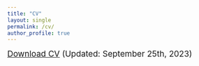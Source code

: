 ```yaml
---
title: "CV"
layout: single
permalink: /cv/
author_profile: true
---
```

  
  <span style="font-size:14pt;">[Download CV](https://seunghunlee918.github.io/cv/CV_shl_20230925.pdf) (Updated: September 25th, 2023) </span>
